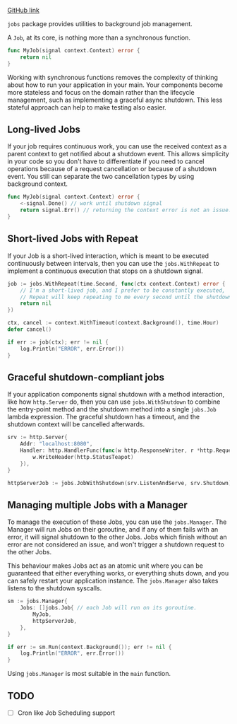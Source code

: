 [GitHub link](https://github.com/adamluzsi/frameless/tree/main/pkg/jobs)

`jobs` package provides utilities to background job management.

A `Job`, at its core, is nothing more than a synchronous function.

```go
func MyJob(signal context.Context) error {
	return nil
}
```

Working with synchronous functions removes the complexity of thinking about how to run your application in your main.
Your components become more stateless and focus on the domain rather than the lifecycle management, such as implementing a graceful async shutdown.
This less stateful approach can help to make testing also easier.

## Long-lived Jobs

If your job requires continuous work, you can use the received context as a parent context to get notified about a shutdown event.
This allows simplicity in your code so you don't have to differentiate if you need to cancel operations because of a request cancellation or because of a shutdown event.
You still can separate the two cancellation types by using background context.

```go
func MyJob(signal context.Context) error {
	<-signal.Done() // work until shutdown signal
	return signal.Err() // returning the context error is not an issue.
}
```

## Short-lived Jobs with Repeat

If your Job is a short-lived interaction, which is meant to be executed continuously between intervals,
then you can use the `jobs.WithRepeat` to implement a continuous execution that stops on a shutdown signal.

```go
job := jobs.WithRepeat(time.Second, func(ctx context.Context) error {
	// I'm a short-lived job, and I prefer to be constantly executed,
	// Repeat will keep repeating to me every second until the shutdown is signalled.
	return nil
})

ctx, cancel := context.WithTimeout(context.Background(), time.Hour)
defer cancel()

if err := job(ctx); err != nil {
	log.Println("ERROR", err.Error())
}
```

## Graceful shutdown-compliant jobs

If your application components signal shutdown with a method interaction, like how `http.Server` do,
then you can use `jobs.WithShutdown` to combine the entry-point method and the shutdown method into a single `jobs.Job` lambda expression.
The graceful shutdown has a timeout, and the shutdown context will be cancelled afterwards.

```go
srv := http.Server{
	Addr: "localhost:8080",
	Handler: http.HandlerFunc(func(w http.ResponseWriter, r *http.Request) {
		w.WriteHeader(http.StatusTeapot)
	}),
}

httpServerJob := jobs.JobWithShutdown(srv.ListenAndServe, srv.Shutdown)
```

## Managing multiple Jobs with a Manager

To manage the execution of these Jobs, you can use the `jobs.Manager`.
The Manager will run Jobs on their goroutine, and if any of them fails with an error,
it will signal shutdown to the other Jobs.
Jobs which finish without an error are not considered an issue,
and won't trigger a shutdown request to the other Jobs.

This behaviour makes Jobs act as an atomic unit where you can be guaranteed that either everything works,
or everything shuts down, and you can safely restart your application instance.
The `jobs.Manager` also takes listens to the shutdown syscalls.

```go
sm := jobs.Manager{
	Jobs: []jobs.Job{ // each Job will run on its goroutine.
		MyJob,
		httpServerJob,
	},
}

if err := sm.Run(context.Background()); err != nil {
	log.Println("ERROR", err.Error())
}
```

Using `jobs.Manager` is most suitable in the `main` function.

## TODO
- [ ] Cron like Job Scheduling support